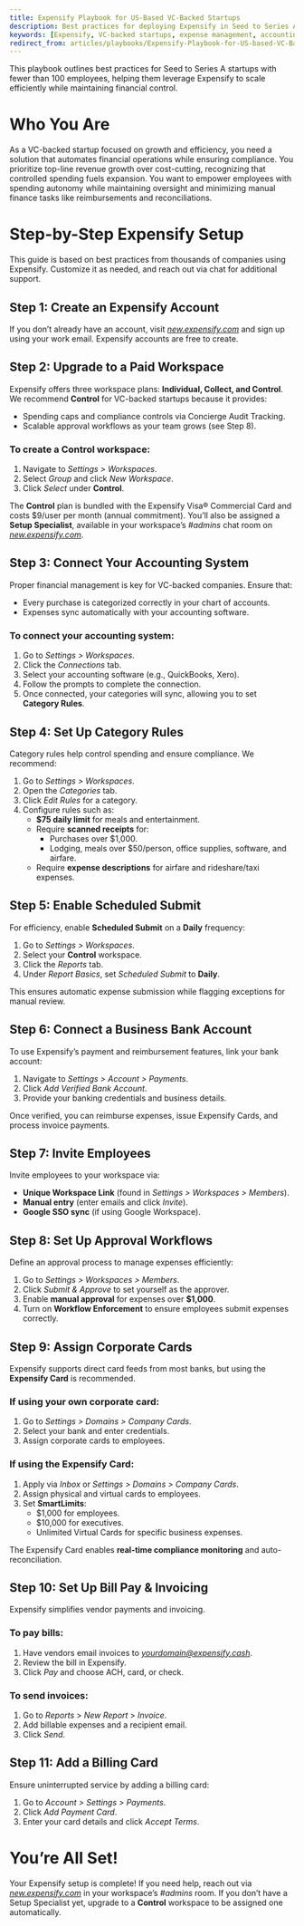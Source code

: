 ```yaml
---
title: Expensify Playbook for US-Based VC-Backed Startups
description: Best practices for deploying Expensify in Seed to Series A startups to streamline expense management and optimize financial operations.
keywords: [Expensify, VC-backed startups, expense management, accounting integration, financial automation]
redirect_from: articles/playbooks/Expensify-Playbook-for-US-based-VC-Backed-Startups/
---
```

<div id="expensify-classic" markdown="1">

This playbook outlines best practices for Seed to Series A startups with fewer than 100 employees, helping them leverage Expensify to scale efficiently while maintaining financial control.

# Who You Are
As a VC-backed startup focused on growth and efficiency, you need a solution that automates financial operations while ensuring compliance. You prioritize top-line revenue growth over cost-cutting, recognizing that controlled spending fuels expansion. You want to empower employees with spending autonomy while maintaining oversight and minimizing manual finance tasks like reimbursements and reconciliations.

# Step-by-Step Expensify Setup
This guide is based on best practices from thousands of companies using Expensify. Customize it as needed, and reach out via chat for additional support.

## Step 1: Create an Expensify Account
If you don’t already have an account, visit *[new.expensify.com](https://new.expensify.com)* and sign up using your work email. Expensify accounts are free to create.

## Step 2: Upgrade to a Paid Workspace
Expensify offers three workspace plans: **Individual, Collect, and Control**. We recommend **Control** for VC-backed startups because it provides:
- Spending caps and compliance controls via Concierge Audit Tracking.
- Scalable approval workflows as your team grows (see Step 8).

### To create a Control workspace:
1. Navigate to *Settings > Workspaces*.
2. Select *Group* and click *New Workspace*.
3. Click *Select* under **Control**.

The **Control** plan is bundled with the Expensify Visa® Commercial Card and costs $9/user per month (annual commitment). You’ll also be assigned a **Setup Specialist**, available in your workspace’s *#admins* chat room on *[new.expensify.com](https://new.expensify.com)*.

## Step 3: Connect Your Accounting System
Proper financial management is key for VC-backed companies. Ensure that:
- Every purchase is categorized correctly in your chart of accounts.
- Expenses sync automatically with your accounting software.

### To connect your accounting system:
1. Go to *Settings > Workspaces*.
2. Click the *Connections* tab.
3. Select your accounting software (e.g., QuickBooks, Xero).
4. Follow the prompts to complete the connection.
5. Once connected, your categories will sync, allowing you to set **Category Rules**.

## Step 4: Set Up Category Rules
Category rules help control spending and ensure compliance. We recommend:
1. Go to *Settings > Workspaces*.
2. Open the *Categories* tab.
3. Click *Edit Rules* for a category.
4. Configure rules such as:
   - **$75 daily limit** for meals and entertainment.
   - Require **scanned receipts** for:
     - Purchases over $1,000.
     - Lodging, meals over $50/person, office supplies, software, and airfare.
   - Require **expense descriptions** for airfare and rideshare/taxi expenses.

## Step 5: Enable Scheduled Submit
For efficiency, enable **Scheduled Submit** on a **Daily** frequency:
1. Go to *Settings > Workspaces*.
2. Select your **Control** workspace.
3. Click the *Reports* tab.
4. Under *Report Basics*, set *Scheduled Submit* to **Daily**.

This ensures automatic expense submission while flagging exceptions for manual review.

## Step 6: Connect a Business Bank Account
To use Expensify’s payment and reimbursement features, link your bank account:
1. Navigate to *Settings > Account > Payments*.
2. Click *Add Verified Bank Account*.
3. Provide your banking credentials and business details.

Once verified, you can reimburse expenses, issue Expensify Cards, and process invoice payments.

## Step 7: Invite Employees
Invite employees to your workspace via:
- **Unique Workspace Link** (found in *Settings > Workspaces > Members*).
- **Manual entry** (enter emails and click *Invite*).
- **Google SSO sync** (if using Google Workspace).

## Step 8: Set Up Approval Workflows
Define an approval process to manage expenses efficiently:
1. Go to *Settings > Workspaces > Members*.
2. Click *Submit & Approve* to set yourself as the approver.
3. Enable **manual approval** for expenses over **$1,000**.
4. Turn on **Workflow Enforcement** to ensure employees submit expenses correctly.

## Step 9: Assign Corporate Cards
Expensify supports direct card feeds from most banks, but using the **Expensify Card** is recommended.

### If using your own corporate card:
1. Go to *Settings > Domains > Company Cards*.
2. Select your bank and enter credentials.
3. Assign corporate cards to employees.

### If using the Expensify Card:
1. Apply via *Inbox* or *Settings > Domains > Company Cards*.
2. Assign physical and virtual cards to employees.
3. Set **SmartLimits**:
   - $1,000 for employees.
   - $10,000 for executives.
   - Unlimited Virtual Cards for specific business expenses.

The Expensify Card enables **real-time compliance monitoring** and auto-reconciliation.

## Step 10: Set Up Bill Pay & Invoicing
Expensify simplifies vendor payments and invoicing.

### To pay bills:
1. Have vendors email invoices to *yourdomain@expensify.cash*.
2. Review the bill in Expensify.
3. Click *Pay* and choose ACH, card, or check.

### To send invoices:
1. Go to *Reports* > *New Report* > *Invoice*.
2. Add billable expenses and a recipient email.
3. Click *Send*.

## Step 11: Add a Billing Card
Ensure uninterrupted service by adding a billing card:
1. Go to *Account > Settings > Payments*.
2. Click *Add Payment Card*.
3. Enter your card details and click *Accept Terms*.

# You’re All Set!
Your Expensify setup is complete! If you need help, reach out via *[new.expensify.com](https://new.expensify.com)* in your workspace’s *#admins* room. If you don’t have a Setup Specialist yet, upgrade to a **Control** workspace to be assigned one automatically.

</div>
